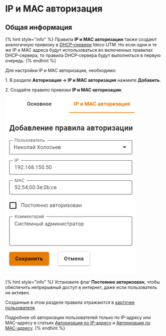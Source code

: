 # IP и MAC авторизация

## Общая информация

{% hint style="info" %}
Правила **IP и MAC авторизации** также создают аналогичную привязку в [DHCP-сервере](../../../services/dhcp.md#nastroika-dhcp-servera-s-privyazkoi-ip-k-mac) Ideco UTM. Но если одни и те же IP и MAC адреса будут использоваться во включенных правилах DHCP-сервера, то правила DHCP-сервера будут выполняться в первую очередь.
{% endhint %}

Для настройки IP и MAC авторизации, необходимо:

1\. В разделе **Авторизация -> IP и MAC авторизация** нажмите **Добавить**.

2\. Создайте правило привязки **IP и MAC авторизации**:

![](../../../../.gitbook/assets/ip-mac.png)

{% hint style="info" %}
Установите флаг **Постоянно авторизован**, чтобы обеспечить непрерывный доступ в интернет, даже если пользователь не активен.

Созданные в этом разделе правила отражаются в [карточке пользователя](../../user-tree/customization-of-users.md).

Подробнее об авторизации пользователей только по IP-адресу или MAC-адресу в статьях [Авторизация по IP-адресу](ip-authorization.md) и [Авторизация по MAC-адресу](mac-authorization.md).
{% endhint %}
